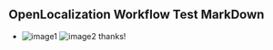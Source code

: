 ## OpenLocalization Workflow Test MarkDown
* ![image1](.\0b8a5d9e-a2e5-4640-93af-0637c24baebd.PNG)   ![image2](.\c07bd591-0116-4647-8780-e63c5ae4db2e.png) 
thanks!